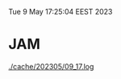 Tue  9 May 17:25:04 EEST 2023
# JAM
<a href='./cache/202305/09_17.log'>./cache/202305/09_17.log</a>
